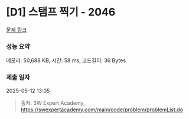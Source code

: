 # [D1] 스탬프 찍기 - 2046 

[문제 링크](https://swexpertacademy.com/main/code/problem/problemDetail.do?contestProbId=AV5QKdT6AyYDFAUq) 

### 성능 요약

메모리: 50,688 KB, 시간: 58 ms, 코드길이: 36 Bytes

### 제출 일자

2025-05-12 13:05



> 출처: SW Expert Academy, https://swexpertacademy.com/main/code/problem/problemList.do